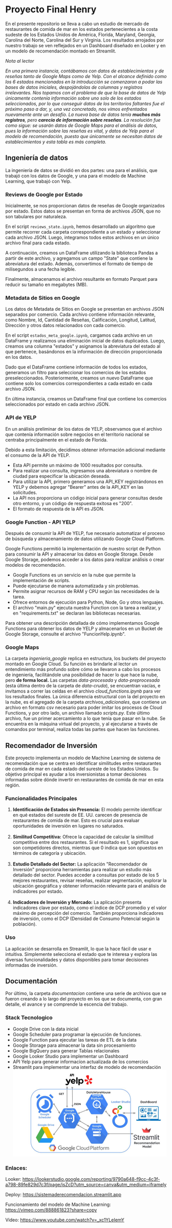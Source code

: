 # Proyecto Final Henry

En el presente repositorio se lleva a cabo un estudio de mercado de restaurantes de comida de mar en los estados pertenecientes a la costa sudeste de los Estados Unidos de América, Florida, Maryland, Georgia, Carolina del Norte, Carolina del Sur y Virginia. Los resultados arrojados por nuestro trabajo se ven reflejados en un Dashboard diseñado en Looker y en un modelo de recomendación montado en Streamlit. <br>

<em>Nota al lector</em><br>

<em>En una primera instancia, contábamos con datos de establecimientos y de reseñas tanto de Google Maps como de Yelp. Con el alcance definido como los 6 estados mencionados en la introducción se comenzaron a podar las bases de datos iniciales, despojándolas de columnas y registros irrelevantes. Nos topamos con el problema de que la base de datos de Yelp únicamente contenía información sobre uno solo de los estados seleccionados, por lo que conseguir datos de los territorios faltantes fue el próximo paso a dar, y, una vez concretado, nos vimos enfrentados nuevamente ante un desafío. La nueva base de datos tenía <strong>muchos más registros</strong>, pero <strong>carecía de información sobre reseñas</strong>. La resolución fue como sigue: se usarán datos de Google Maps para el análisis de datos, pues la información sobre las reseñas es vital, y datos de Yelp para el modelo de recomendación, puesto que únicamente se necesitan datos de establecimientos y esta tabla es más completa.</em>

## Ingeniería de datos

La ingeniería de datos se dividió en dos partes: una para el análisis, que trabajó con los datos de Google, y una para el modelo de Machine Learning, que trabajó con Yelp. <br>

### Reviews de Google por Estado

Inicialmente, se nos proporcionan datos de reseñas de Google organizados por estado. Estos datos se presentan en forma de archivos JSON, que no son tabulares por naturaleza.

En el script `reviews_state.ipynb`, hemos desarrollado un algoritmo que permite recorrer cada carpeta correspondiente a un estado y seleccionar cada archivo JSON. Luego, integramos todos estos archivos en un único archivo final para cada estado.

A continuación, creamos un DataFrame utilizando la biblioteca Pandas a partir de este archivo, y agregamos un campo "State" que contiene la abreviatura del estado. Además, convertimos el formato de tiempo de milisegundos a una fecha legible.

Finalmente, almacenamos el archivo resultante en formato Parquet para reducir su tamaño en megabytes (MB).

### Metadata de Sitios en Google

Los datos de Metadata de Sitios en Google se presentan en archivos JSON separados por comercio. Cada archivo contiene información relevante, como Nombre, Id, Cantidad de Reseñas, Calificación, Longitud, Latitud, Dirección y otros datos relacionados con cada comercio.

En el script `estados_meta_google.ipynb`, cargamos cada archivo en un DataFrame y realizamos una eliminación inicial de datos duplicados. Luego, creamos una columna "estados" y asignamos la abreviatura del estado al que pertenece, basándonos en la información de dirección proporcionada en los datos.

Dado que el DataFrame contiene información de todos los estados, generamos un filtro para seleccionar los comercios de los estados preseleccionados. Posteriormente, creamos un nuevo DataFrame que contiene solo los comercios correspondientes a cada estado en cada archivo JSON.

En última instancia, creamos un DataFrame final que contiene los comercios seleccionados por estado en cada archivo JSON.

### API de YELP

En un análisis preliminar de los datos de YELP, observamos que el archivo que contenía información sobre negocios en el territorio nacional se centraba principalmente en el estado de Florida.

Debido a esta limitación, decidimos obtener información adicional mediante el consumo de la API de YELP.
<ul>
<li>Esta API permite un máximo de 1000 resultados por consulta.
<li>Para realizar una consulta, ingresamos una abreviatura o nombre de ciudad para especificar la ubicación deseada.
<li>Para utilizar la API, primero generamos una API_KEY registrándonos en YELP y debemos agregar "Bearer" antes de la API_KEY en las solicitudes.
<li>La API nos proporciona un código inicial para generar consultas desde otro entorno, y un código de respuesta exitosa es "200".
<li>El formato de respuesta de la API es JSON.
</ul>

### Google Function - API YELP

Después de consumir la API de YELP, fue necesario automatizar el proceso de búsqueda y almacenamiento de datos utilizando Google Cloud Platform.

Google Functions permitió la implementación de nuestro script de Python para consumir la API y almacenar los datos en Google Storage. Desde Google Storage, podemos acceder a los datos para realizar análisis o crear modelos de recomendación.

<ul>
<li>Google Functions es un servicio en la nube que permite la implementación de scripts.
<li>Puede ejecutarse de manera automatizada y sin problemas.
<li>Permite asignar recursos de RAM y CPU según las necesidades de la tarea.
<li>Ofrece entornos de ejecución para Python, Node, Go y otros lenguajes.
<li>El archivo "main.py" ejecuta nuestra Function con la tarea a realizar, y en "requirements.txt" se declaran las bibliotecas necesarias.
</ul>
Para obtener una descripción detallada de cómo implementamos Google Functions para obtener los datos de YELP y almacenarlos en un Bucket de Google Storage, consulte el archivo "FuncionYelp.ipynb".


### Google Maps

La carpeta <em>ingenieria_google</em> replica en estructura, los buckets del proyecto montado en Google Cloud. Su función es brindarle al lector un entendimiento más profundo sobre cómo se llevaron a cabo los procesos de ingeniería, facilitándole una posibilidad de hacer lo que hace la nube, pero <strong>de forma local.</strong> Las carpetas <em>data-procesada</em> y <em>data-preprocesada</em> (esta última dentro de la carpeta de <em>data-cruda</em>), se encuentran vacías, e invitamos a correr las celdas en el archivo <em>cloud_functions.ipynb</em> para ver los resultados finales. La única diferencia estructural con la del proyecto en la nube, es el agregado de la carpeta <em>archivos_adicionales</em>, que contiene un archivo en formato csv necesario para poder imitar los procesos de Cloud Functions, y por otro lado, un archivo llamado <em>scripts.py</em>. Este último archivo, fue un primer acercamiento a lo que tenía que pasar en la nube. Se encuentra en la máquina virtual del proyecto, y al ejecutarse a través de comandos por terminal, realiza todas las partes que hacen las funciones.



## Recomendador de Inversión
Este proyecto implementa un modelo de Machine Learning de sistema de recomendación que se centra en identificar similitudes entre restaurantes de comida de mar en cada estado del sureste de los Estados Unidos. Su objetivo principal es ayudar a los inversionistas a tomar decisiones informadas sobre dónde invertir en restaurantes de comida de mar en esta región. <br>

### Funcionalidades Principales
<ol>
<li><strong>Identificación de Estados sin Presencia:</strong> El modelo permite identificar en qué estados del sureste de EE. UU. carecen de presencia de restaurantes de comida de mar. Esto es crucial para evaluar oportunidades de inversión en lugares no saturados.</li>
<br>
<li><strong>Similitud Competitiva:</strong> Ofrece la capacidad de calcular la similitud competitiva entre dos restaurantes. Si el resultado es 1, significa que son competidores directos, mientras que 0 indica que son opuestos en términos de categoría y ubicación.</li>
<br>
<li><strong>Estudio Detallado del Sector:</strong> La aplicación "Recomendador de Inversión" proporciona herramientas para realizar un estudio más detallado del sector. Puedes acceder a consultas por estado de los 5 mejores restaurantes, revisar reseñas, realizar segmentación, explorar la ubicación geográfica y obtener información relevante para el análisis de indicadores por estado.</li>
<br>
<li><strong>Indicadores de Inversión y Mercado:</strong> La aplicación presenta indicadores clave por estado, como el índice de DCP promedio y el valor máximo de percepción del comercio. También proporciona indicadores de inversión, como el DCP (Densidad de Consumo Potencial según la población).
</li>
</ol>

### Uso
La aplicación se desarrolla en Streamlit, lo que la hace fácil de usar e intuitiva. Simplemente selecciona el estado que te interesa y explora las diversas funcionalidades y datos disponibles para tomar decisiones informadas de inversión.

## Documentación

Por último, la carpeta <em>documentacion</em> contiene una serie de archivos que se fueron creando a lo largo del proyecto en los que se documenta, con gran detalle, el avance y se comprende la escencia del trabajo.

### Stack Tecnologico
- Google Drive con la data inicial
- Google Scheduler para programar la ejecución de funciones.
- Google Function para ejecutar las tareas de ETL de la data
- Google Storage para almacenar la data sin procesamiento
- Google BigQuery para generar Tablas relacionales
- Google Looker Studio para implementar un Dashboard 
- API Yelp para generar informacíon actualizada de los comercios
- Streamlit para implementar una interfaz de modelo de recomendación
![Stack Tecnologico](./Imagenes/stack_tecnologico.jpg)


### Enlaces:
Looker: https://lookerstudio.google.com/reporting/9790a648-f9cc-4c3f-a798-89fe829d7c3f/page/isZcD?utm_source=canva&utm_medium=iframely

Deploy: https://sistemaderecomendacion.streamlit.app

Funcionamiento del modelo de Machine Learning: https://vimeo.com/888861823?share=copy

Video: https://www.youtube.com/watch?v=_xc1YLeIemY
